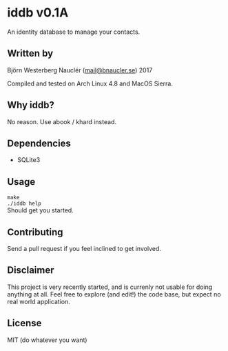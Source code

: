 # iddb v0.1A
An identity database to manage your contacts.

## Written by
Björn Westerberg Nauclér (mail@bnaucler.se) 2017

Compiled and tested on Arch Linux 4.8 and MacOS Sierra.

## Why iddb?
No reason. Use abook / khard instead.

## Dependencies
* SQLite3

## Usage
`make`  
`./iddb help`  
Should get you started.

## Contributing
Send a pull request if you feel inclined to get involved.

## Disclaimer
This project is very recently started, and is currenly not usable for doing anything at all. Feel free to explore (and edit!) the code base, but expect no real world application.

## License
MIT (do whatever you want)
